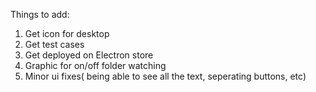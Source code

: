 Things to add:
1. Get icon for desktop 
2. Get test cases
3. Get deployed on Electron store
4. Graphic for on/off folder watching
5. Minor ui fixes( being able to see all the text, seperating buttons, etc)
